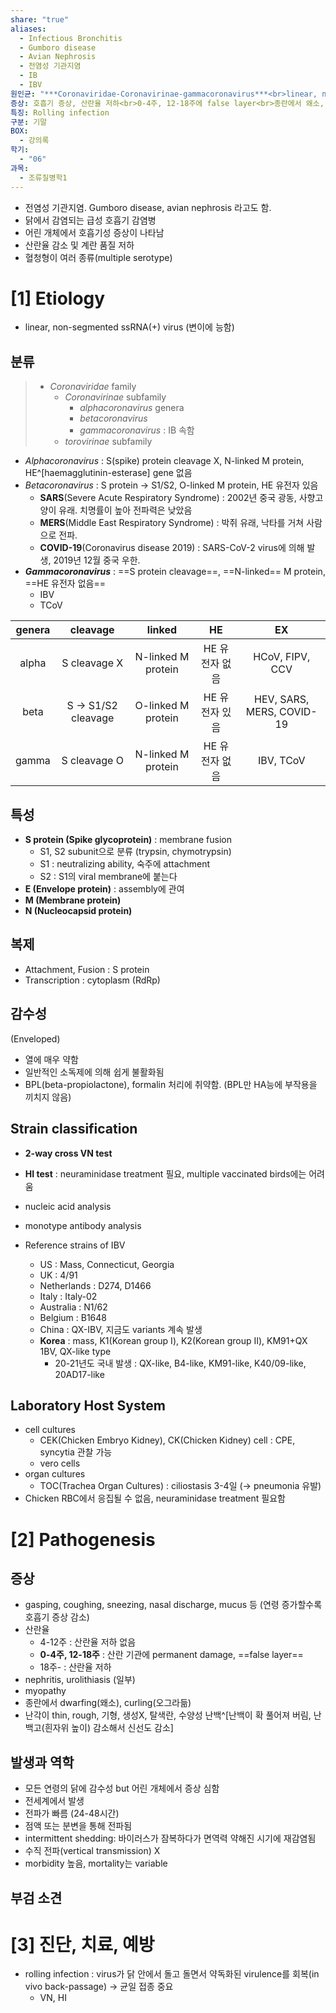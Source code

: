 ```yaml
---
share: "true"
aliases:
  - Infectious Bronchitis
  - Gumboro disease
  - Avian Nephrosis
  - 전염성 기관지염
  - IB
  - IBV
원인균: "***Coronaviridae-Coronavirinae-gammacoronavirus***<br>linear, non-segmented, ssRNA(+)"
증상: 호흡기 증상, 산란율 저하<br>0-4주, 12-18주에 false layer<br>종란에서 왜소, 오그라듦
특징: Rolling infection
구분: 기말
BOX:
  - 강의록
학기:
  - "06"
과목:
  - 조류질병학1
---
```


- 전염성 기관지염. Gumboro disease, avian nephrosis 라고도 함.
- 닭에서 감염되는 급성 호흡기 감염병
- 어린 개체에서 호흡기성 증상이 나타남
- 산란율 감소 및 계란 품질 저하
- 혈청형이 여러 종류(multiple serotype)

# [1] Etiology

- linear, non-segmented ssRNA(+) virus (변이에 능함)

## 분류

> - *Coronaviridae* family
> 	- *Coronavirinae* subfamily
> 		- *alphacoronavirus* genera
> 		- *betacoronavirus*
> 		- *gammacoronavirus* : IB 속함
> 	- *torovirinae* subfamily

- *Alphacoronavirus* : S(spike) protein cleavage X, N-linked M protein, HE^[haemagglutinin-esterase] gene 없음
- *Betacoronavirus* : S protein → S1/S2, O-linked M protein, HE 유전자 있음
	- **SARS**(Severe Acute Respiratory Syndrome) : 2002년 중국 광동, 사향고양이 유래. 치명률이 높아 전파력은 낮았음
	- **MERS**(Middle East Respiratory Syndrome) : 박쥐 유래, 낙타를 거쳐 사람으로 전파. 
	- **COVID-19**(Coronavirus disease 2019) : SARS-CoV-2 virus에 의해 발생, 2019년 12월 중국 우한.
- ***Gammacoronavirus*** : ==S protein cleavage==, ==N-linked== M protein, ==HE 유전자 없음==
	- IBV 
	- TCoV 

| genera |      cleavage      |       linked       |       HE       |            EX             |
|:------:|:------------------:|:------------------:|:--------------:|:-------------------------:|
| alpha  |    S cleavage X    | N-linked M protein | HE 유전자 없음 |      HCoV, FIPV, CCV      |
|  beta  | S → S1/S2 cleavage | O-linked M protein | HE 유전자 있음 | HEV, SARS, MERS, COVID-19 |
| gamma  |    S cleavage O    | N-linked M protein | HE 유전자 없음 |         IBV, TCoV         |

## 특성

- **S protein (Spike glycoprotein)** : membrane fusion
	- S1, S2 subunit으로 분류 (trypsin, chymotrypsin)
	- S1 : neutralizing ability, 숙주에 attachment
	- S2 : S1의 viral membrane에 붙는다
- **E (Envelope protein)** : assembly에 관여
- **M (Membrane protein)**
- **N (Nucleocapsid protein)**

## 복제

- Attachment, Fusion : S protein
- Transcription : cytoplasm (RdRp)

## 감수성

(Enveloped)
- 열에 매우 약함
- 일반적인 소독제에 의해 쉽게 불활화됨
- BPL(beta-propiolactone), formalin 처리에 취약함. (BPL만 HA능에 부작용을 끼치지 않음)

## Strain classification

- **2-way cross VN test** 
- **HI test** : neuraminidase treatment 필요, multiple vaccinated birds에는 어려움
- nucleic acid analysis
- monotype antibody analysis

- Reference strains of IBV
	- US : Mass, Connecticut, Georgia
	- UK : 4/91
	- Netherlands : D274, D1466
	- Italy : Italy-02
	- Australia : N1/62
	- Belgium : B1648
	- China : QX-IBV, 지금도 variants 계속 발생
	- **Korea** : mass, K1(Korean group Ⅰ), K2(Korean group Ⅱ), KM91+QX 1BV, QX-like type
		-  20-21년도 국내 발생 : QX-like, B4-like, KM91-like, K40/09-like, 20AD17-like

## Laboratory Host System

- cell cultures
	- CEK(Chicken Embryo Kidney), CK(Chicken Kidney) cell : CPE, syncytia 관찰 가능
	- vero cells
- organ cultures
	- TOC(Trachea Organ Cultures) : ciliostasis 3-4일 (→ pneumonia 유발)
- Chicken RBC에서 응집될 수 없음, neuraminidase treatment 필요함

# [2] Pathogenesis

## 증상

- gasping, coughing, sneezing, nasal discharge, mucus 등 (연령 증가할수록 호흡기 증상 감소)
- 산란율
	- 4-12주  : 산란율 저하 없음
	- **0-4주, 12-18주** : 산란 기관에 permanent damage, ==false layer==
	- 18주- : 산란율 저하
- nephritis, urolithiasis (일부)
- myopathy
- 종란에서 dwarfing(왜소), curling(오그라듦)
- 난각이 thin, rough, 기형, 생성X, 탈색란, 수양성 난백^[난백이 확 풀어져 버림, 난백고(흰자위 높이) 감소해서 신선도 감소]

## 발생과 역학

- 모든 연령의 닭에 감수성 but 어린 개체에서 증상 심함
- 전세계에서 발생
- 전파가 빠름 (24-48시간)
- 점액 또는 분변을 통해 전파됨
- intermittent shedding: 바이러스가 잠복하다가 면역력 약해진 시기에 재감염됨
- 수직 전파(vertical transmission) X
- morbidity 높음, mortality는 variable

## 부검 소견

# [3] 진단, 치료, 예방

- rolling infection : virus가 닭 안에서 돌고 돌면서 약독화된 virulence를 회복(in vivo back-passage)
  → 균일 접종 중요
  - VN, HI